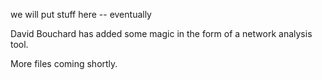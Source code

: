 we will put stuff here -- eventually


David Bouchard has added some magic in the form of a network analysis tool.

More files coming shortly.

